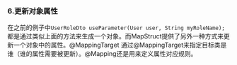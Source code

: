 ### 6.更新对象属性

在之前的例子中`UserRoleDto useParameter(User user, String myRoleName);`都是通过类似上面的方法来生成一个对象。而MapStruct提供了另外一种方式来更新一个对象中的属性。@MappingTarget
通过@MappingTarget来指定目标类是谁（谁的属性需要被更新）。@Mapping还是用来定义属性对应规则。